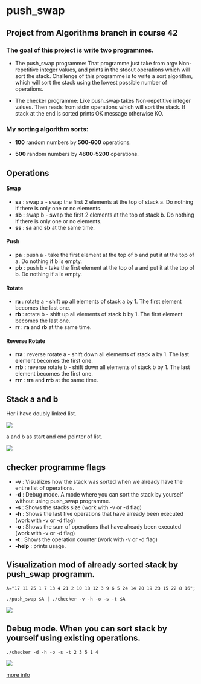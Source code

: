 # push_swap
## Project from Algorithms branch in course 42
### The goal of this project is write two programmes.

 * The push_swap programme:
That programme just take from argv Non-repetitive integer values,
and prints in the stdout operations which will sort the stack.
Challenge of this programme is to write a sort algorithm,
which will sort the stack using the lowest possible number of operations.

 * The checker programme:
Like push_swap takes Non-repetitive integer values.
Then reads from stdin operations which will sort the stack.
If stack at the end is sorted prints OK message otherwise KO.

 ### My sorting algorithm sorts:

 * **100** random numbers by **500-600** operations.

 * **500** random numbers by **4800-5200** operations.

## Operations
#### Swap
* **sa** : swap a - swap the first 2 elements at the top of stack a. Do nothing if there is only one or no elements.
* **sb** : swap b - swap the first 2 elements at the top of stack b. Do nothing if there is only one or no elements.
* **ss** : **sa** and **sb** at the same time.
#### Push
* **pa** : push a - take the first element at the top of b and put it at the top of a. Do nothing if b is empty.
* **pb** : push b - take the first element at the top of a and put it at the top of b. Do nothing if a is empty.
#### Rotate
* **ra** : rotate a - shift up all elements of stack a by 1. The first element becomes the last one.
* **rb** : rotate b - shift up all elements of stack b by 1. The first element becomes the last one.
* **rr** : **ra** and **rb** at the same time.
#### Reverse Rotate
* **rra** : reverse rotate a - shift down all elements of stack a by 1. The last element becomes the first one.
* **rrb** : reverse rotate b - shift down all elements of stack b by 1. The last element becomes the first one.
* **rrr** : **rra** and **rrb** at the same time.

## Stack a and b
Her i have doubly linked list.

![](https://thumbs.gfycat.com/FlashyNeglectedAnemone-size_restricted.gif)

a and b as start and end pointer of list.

![](https://thumbs.gfycat.com/ShamelessHugeIcterinewarbler-size_restricted.gif)

## checker programme flags
 * **-v**    : Visualizes how the stack was sorted when we already have the entire list of operations.
 * **-d**    : Debug mode. A mode where you can sort the stack by yourself without using push_swap programme.
 * **-s**    : Shows the stacks size (work with -v or -d flag)
 * **-h**    : Shows the last five operations that have already been executed (work with -v or -d flag)
 * **-o**    : Shows the sum of operations that have already been executed (work with -v or -d flag)
 * **-t**    : Shows the operation counter (work with -v or -d flag)
 * **-help** : prints usage.

## Visualization mod of already sorted stack by push_swap programm.
```
A="17 11 25 1 7 13 4 21 2 10 18 12 3 9 6 5 24 14 20 19 23 15 22 8 16";
```
```
./push_swap $A | ./checker -v -h -o -s -t $A
```
![](https://thumbs.gfycat.com/ClutteredRaggedAttwatersprairiechicken-size_restricted.gif)

## Debug mode. When you can sort stack by yourself using existing operations.
```
./checker -d -h -o -s -t 2 3 5 1 4
```
![](https://thumbs.gfycat.com/ColorfulWildAustraliankestrel-size_restricted.gif)

[more info](https://github.com/prippa/push_swap/blob/master/push_swap.en.pdf)
